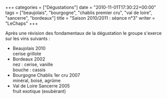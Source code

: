 +++
categories = ["Dégustations"]
date = "2010-11-01T17:30:22+00:00"
tags = ["beaujolais", "bourgogne", "chablis premier cru", "val de loire", "sancerre", "bordeaux"]
title = "Saison 2010/2011 : séance n°3"
writer = "LeChaps"
+++

Après une révision des fondamentaux de la dégustation le groupe s'exerce sur les vins suivants :

* Beaujolais 2010  
cerise grillote
* Bordeaux 2002  
nez : cerise, vanille  
bouche :  cassis
* Bourgogne Chablis 1er cru 2007  
minéral, boisé, agrûme
* Val de Loire Sancerre 2005  
fruit exotique (exubérant)
